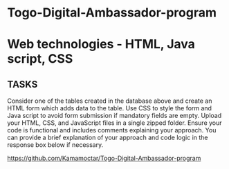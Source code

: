 # Togo-Digital-Ambassador-program
# Web technologies - HTML, Java script, CSS

## TASKS
Consider one of the tables created in the database above and create an HTML form which adds data to the table. Use CSS to style the form and Java script to avoid form submission if mandatory fields are empty.
Upload your HTML, CSS, and JavaScript files in a single zipped folder. Ensure your code is functional and includes comments explaining your approach.
You can provide a brief explanation of your approach and code logic in the response box below if necessary.


https://github.com/Kamamoctar/Togo-Digital-Ambassador-program